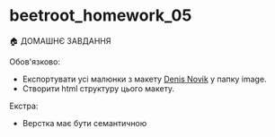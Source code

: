 # beetroot_homework_05

🏠 ДОМАШНЄ ЗАВДАННЯ

Обов'язково:

 - Експортувати усі малюнки з макету [Denis Novik](https://www.figma.com/file/lPP8Z6hKpugne3CiRmjvVe/Denis-Novik?node-id=0%3A1) у папку image.
 - Створити html структуру цього макету.

Екстра:

 - Верстка має бути семантичною

[def]: ./images/Main.jpg